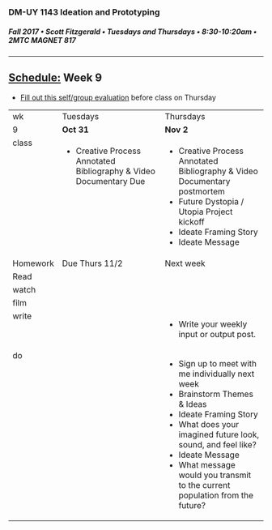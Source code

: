 ### DM-UY 1143 Ideation and Prototyping
##### Fall 2017 • Scott Fitzgerald • Tuesdays and Thursdays • 8:30-10:20am • 2MTC MAGNET 817

---
## [Schedule:](schedule.md) Week 9

<table>
<tr>
<td>wk</td>
<td>Tuesdays</td>
<td>Thursdays</td>
</tr>
<tr>
<td valign="top">9</td>
<td valign="top" width="48%"><strong>Oct 31</strong></td>
<td valign="top" width="48%"><strong>Nov 2</strong></td>
</tr>
<tr>
<td valign="top">class</td>
<td valign="top"><!-- Tuesday-->
<ul> <li>Creative Process Annotated Bibliography & Video Documentary Due</li>
</ul>
</td>
<!-- 2nd column class -->
<td valign="top" width="48%">
<!-- Thursday class  -->
<ul>  <li>Creative Process Annotated Bibliography & Video Documentary postmortem</li><li>Future Dystopia / Utopia Project kickoff</li>
<li>Ideate Framing Story</li>
<li>Ideate Message</li>
</ul>
</td>
</tr>
<!-- Homework -->
<tr>
<td valign="top">Homework</td>
<td>Due  Thurs  11/2</td>
<td>Next week</td>
</tr>
<!-- read -->
<tr><td valign="top">Read</td>
<td>
<!-- readings for Thurs-->
</td>
<td>
<!-- Readings for Mon-->
</td>
</tr>
<!-- watch -->
<tr>
  <td valign="top">watch</td>
  <td><!-- Due wed this week -->
</td>
  <td><!-- Due next monday -->
</td>
</tr>
<!-- film -->
<tr>
<td valign="top">film</td>
<td><!-- Due wed this week -->
</td>
<td><!-- Due next monday -->
</td>
</tr>
<!-- write -->
<tr>
<td valign="top">write</td>
<td><!-- Due wed this week -->
</td>
<td>
<!-- Due Mon next week --><ul>
<li>Write your weekly input or output post.</li>
</ul>
</td>
</tr>
<!-- do -->
<tr>
  <td valign="top">do</td>
  <td>
<!-- Due wed this week -->
</td><ul><li><a href="https://goo.gl/forms/uc3QPikiNP7AwaQu1">Fill out this self/group evaluation</a> before class on Thursday</li>
</ul>
  <td>
  <!-- Due Mon next week -->
  <ul>
  <li>Sign up to meet with me individually next week</li><li>Brainstorm Themes & Ideas</li>
<li>Ideate Framing Story</li>
<li>What does your imagined future look, sound, and feel like?</li>
<li>Ideate Message</li>
<li>What message would you transmit to the current population from the future?</li></ul>
  </td>
</table>
